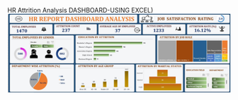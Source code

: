 HR Attrition Analysis DASHBOARD-USING EXCEL)
![image alt](https://github.com/Pragatibisht123/HR-Attrition-Analysis./blob/28a881e4b9e099e0f8a77778562c1fc765ad3f96/HR_Dashboard_Excel.jpg)
